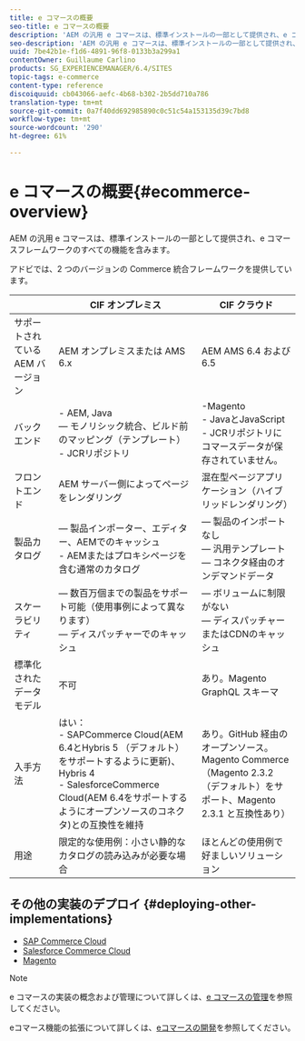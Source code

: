 ```yaml
---
title: e コマースの概要
seo-title: e コマースの概要
description: 'AEM の汎用 e コマースは、標準インストールの一部として提供され、e コマースフレームワークのすべての機能を含みます。  '
seo-description: 'AEM の汎用 e コマースは、標準インストールの一部として提供され、e コマースフレームワークのすべての機能を含みます。  '
uuid: 7be42b1e-f1d6-4891-96f8-0133b3a299a1
contentOwner: Guillaume Carlino
products: SG_EXPERIENCEMANAGER/6.4/SITES
topic-tags: e-commerce
content-type: reference
discoiquuid: cb043066-aefc-4b68-b302-2b5dd710a786
translation-type: tm+mt
source-git-commit: 0a7f40dd692985890c0c51c54a153135d39c7bd8
workflow-type: tm+mt
source-wordcount: '290'
ht-degree: 61%

---
```



# e コマースの概要{#ecommerce-overview}

AEM の汎用 e コマースは、標準インストールの一部として提供され、e コマースフレームワークのすべての機能を含みます。

アドビでは、2 つのバージョンの Commerce 統合フレームワークを提供しています。

|  | CIF オンプレミス | CIF クラウド |
|-------------------------|--------------------------------------------------------------------------------------------------------------------------------------------------------------------------------------------------------|------------------------------------------------------------------------------------------------------------------------|
| サポートされている AEM バージョン | AEM オンプレミスまたは AMS 6.x | AEM AMS 6.4 および 6.5 |
| バックエンド | - AEM, Java <br> — モノリシック統合、ビルド前のマッピング（テンプレート）<br> - JCRリポジトリ | -Magento<br>- JavaとJavaScript <br>- JCRリポジトリにコマースデータが保存されていません。 |
| フロントエンド | AEM サーバー側によってページをレンダリング | 混在型ページアプリケーション（ハイブリッドレンダリング） |
| 製品カタログ |  — 製品インポーター、エディター、AEMでのキャッシュ<br>- AEMまたはプロキシページを含む通常のカタログ |  — 製品のインポートなし<br> — 汎用テンプレート<br> — コネクタ経由のオンデマンドデータ |
| スケーラビリティ |  — 数百万個までの製品をサポート可能（使用事例によって異なります） <br> — ディスパッチャーでのキャッシュ |  — ボリュームに制限がない<br> — ディスパッチャーまたはCDNのキャッシュ |
| 標準化されたデータモデル | 不可 | あり。Magento GraphQL スキーマ |
| 入手方法 | はい：<br> - SAPCommerce Cloud(AEM 6.4とHybris 5 （デフォルト）をサポートするように更新)、Hybris 4 <br>- SalesforceCommerce Cloud(AEM 6.4をサポートするようにオープンソースのコネクタ)との互換性を維持 | あり。GitHub 経由のオープンソース。<br>Magento Commerce（Magento 2.3.2（デフォルト）をサポート、Magento 2.3.1 と互換性あり） |
| 用途 | 限定的な使用例：小さい静的なカタログの読み込みが必要な場合 | ほとんどの使用例で好ましいソリューション |


## その他の実装のデプロイ  {#deploying-other-implementations}

* [SAP Commerce Cloud](/help/sites-deploying/sap-commerce-cloud.md)
* [Salesforce Commerce Cloud](https://github.com/adobe/commerce-salesforce)
* [Magento](https://www.adobe.io/apis/experiencecloud/commerce-integration-framework/integrations.html#!AdobeDocs/commerce-cif-documentation/master/integrations/02-AEM-Magento.md)

>[!NOTE]
>
>e コマースの実装の概念および管理について詳しくは、[e コマースの管理](/help/sites-administering/ecommerce.md)を参照してください。
>
>eコマース機能の拡張について詳しくは、[eコマースの開発](/help/sites-developing/ecommerce.md)を参照してください。

